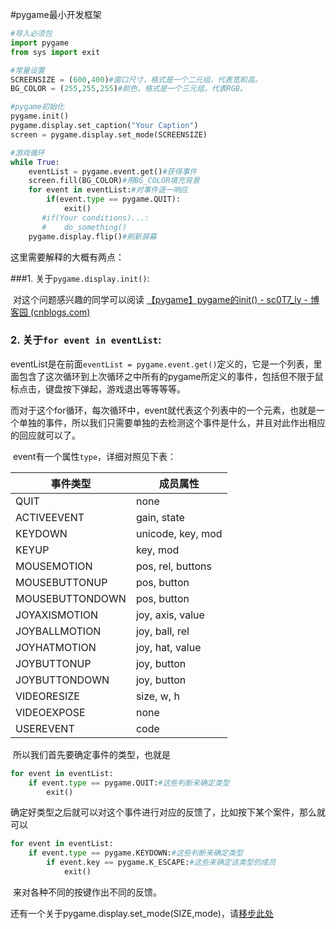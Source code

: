 #pygame最小开发框架


```python
#导入必须包
import pygame
from sys import exit

#常量设置
SCREENSIZE = (600,400)#窗口尺寸，格式是一个二元组，代表宽和高。
BG_COLOR = (255,255,255)#颜色，格式是一个三元组，代表RGB。

#pygame初始化
pygame.init()
pygame.display.set_caption("Your Caption")
screen = pygame.display.set_mode(SCREENSIZE)

#游戏循环
while True:
    eventList = pygame.event.get()#获得事件
    screen.fill(BG_COLOR)#用BG_COLOR填充背景
    for event in eventList:#对事件逐一响应
        if(event.type == pygame.QUIT):
            exit()
       #if(Your conditions)...:
       #    do_something()
    pygame.display.flip()#刷新屏幕
```

这里需要解释的大概有两点：

###1. 关于`pygame.display.init()`:

​	对这个问题感兴趣的同学可以阅读 [【pygame】pygame的init() - sc0T7_ly - 博客园 (cnblogs.com)](https://www.cnblogs.com/scott-lv/p/9280154.html)

### 2. 关于`for event in eventList`:

​	eventList是在前面`eventList = pygame.event.get()`定义的，它是一个列表，里面包含了这次循环到上次循环之中所有的pygame所定义的事件，包括但不限于鼠标点击，键盘按下弹起，游戏退出等等等等。

​	而对于这个for循环，每次循环中，event就代表这个列表中的一个元素，也就是一个单独的事件，所以我们只需要单独的去检测这个事件是什么，并且对此作出相应的回应就可以了。

​	event有一个属性`type`，详细对照见下表：


|事件类型|成员属性|
|----|----|
|QUIT|none|
|ACTIVEEVENT|gain, state|
|KEYDOWN|unicode, key, mod|
|KEYUP|key, mod|
|MOUSEMOTION|pos, rel, buttons|
|MOUSEBUTTONUP|pos, button|
|MOUSEBUTTONDOWN|pos, button|
|JOYAXISMOTION|joy, axis, value|
|JOYBALLMOTION|joy, ball, rel|
|JOYHATMOTION|joy, hat, value|
|JOYBUTTONUP|joy, button|
|JOYBUTTONDOWN|joy, button|
|VIDEORESIZE|size, w, h|
|VIDEOEXPOSE|none|
|USEREVENT|code|

​	所以我们首先要确定事件的类型，也就是

```python
for event in eventList:
    if event.type == pygame.QUIT:#这些判断来确定类型
        exit()
```

​	确定好类型之后就可以对这个事件进行对应的反馈了，比如按下某个案件，那么就可以

```python
for event in eventList:
    if event.type == pygame.KEYDOWN:#这些判断来确定类型
        if event.key == pygame.K_ESCAPE:#这些来确定该类型的成员
            exit()
```

​	来对各种不同的按键作出不同的反馈。

还有一个关于pygame.display.set_mode(SIZE,mode)，请[移步此处](./pygame窗口.md)

